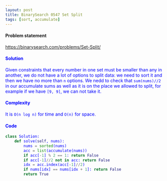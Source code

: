 ```yaml
---
layout: post
title: BinarySearch 0547 Set Split
tags: [sort, accumulate]
---
```


#### Problem statement

<a href="https://binarysearch.com/problems/Set-Split/"> <font color = blue>https://binarysearch.com/problems/Set-Split/

#### Solution
Given constraints that every number in one set must be smaller than any in another, we do not have a lot of options to split data: we need to sort it and then we have no more than `n` options. We nedd to check that `sum(nums)//2` in our accumulate sums as well as it is on the place we allowed to split, for example if we have `[9, 9]`, we can not take it.

#### Complexity
It is `O(n log n)` for time and `O(n)` for space.

#### Code
```python
class Solution:
    def solve(self, nums):
        nums = sorted(nums)
        acc = list(accumulate(nums))
        if acc[-1] % 2 == 1: return False
        if acc[-1]//2 not in acc: return False
        idx = acc.index(acc[-1]//2)
        if nums[idx] == nums[idx + 1]: return False
        return True
```
